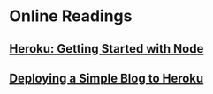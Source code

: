 # Online Readings

## [Heroku: Getting Started with Node](https://devcenter.heroku.com/articles/getting-started-with-nodejs#introduction)

## [Deploying a Simple Blog to Heroku](https://howtonode.org/deploy-blog-to-heroku)